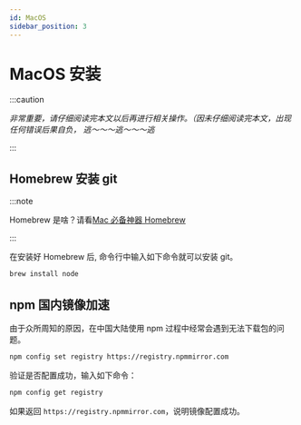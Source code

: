 ```yaml
---
id: MacOS
sidebar_position: 3
---
```


# MacOS 安装

:::caution

_非常重要，请仔细阅读完本文以后再进行相关操作。（因未仔细阅读完本文，出现任何错误后果自负， 逃～～～逃～～～逃_

:::


## Homebrew 安装 git

:::note

Homebrew 是啥？请看[Mac 必备神器 Homebrew](https://zhuanlan.zhihu.com/p/59805070)

:::

在安装好 Homebrew 后, 命令行中输入如下命令就可以安装 git。

```bash
brew install node
```

## npm 国内镜像加速

由于众所周知的原因，在中国大陆使用 npm 过程中经常会遇到无法下载包的问题。

```bash
npm config set registry https://registry.npmmirror.com
```

验证是否配置成功，输入如下命令：

```bash
npm config get registry
```

如果返回 `https://registry.npmmirror.com`，说明镜像配置成功。
